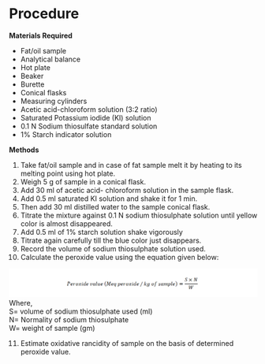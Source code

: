 # Procedure

<b> Materials Required</b>

* Fat/oil sample
* Analytical balance
* Hot plate
* Beaker
* Burette
* Conical flasks
* Measuring cylinders
* Acetic acid-chloroform solution (3:2 ratio)
* Saturated Potassium iodide (KI) solution
* 0.1 N Sodium thiosulfate standard solution 
* 1% Starch indicator solution

<b> Methods </b> 
1. Take fat/oil sample and in case of fat sample melt it by heating to its melting point using hot plate.
2. Weigh 5 g of sample in a conical flask.
3. Add 30 ml of acetic acid- chloroform solution in the sample flask.
4. Add 0.5 ml saturated KI solution and shake it for 1 min.
5. Then add 30 ml distilled water to the sample conical flask.
6. Titrate the mixture against 0.1 N sodium thiosulphate solution until yellow color is almost disappeared.
7. Add 0.5 ml of 1% starch solution shake vigorously
8. Titrate again carefully till the blue color just disappears.
9. Record the volume of sodium thiosulphate solution used.
10. Calculate the peroxide value using the equation given below:

<img src="images/Formula PV.png" alt="Formula PV">
Where,</br>
   S= volume of sodium thiosulphate used (ml)</br>
   N= Normality of sodium thiosulphate</br>
   W= weight of sample (gm)</br>


11. Estimate oxidative rancidity of sample on the basis of determined peroxide value.
